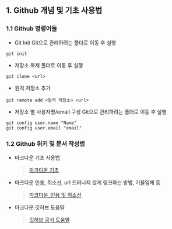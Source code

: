 
## 1. Github 개념 및 기초 사용법

### 1.1 Github 명령어들 

* Git Init
   Git으로 관리하려는 폴더로 이동 후 실행
```
git init
```

* 저장소 복제
   폴더로 이동 후 실행
```
git clone <url>
```

* 원격 저장소 추가
```
git remote add <원격 저장소> <url>
```

* 저장소 별 사용자명/email 구성
   Git으로 관리하려는 폴더로 이동 후 실행
```
git config user.name "Name"
git config user.email "email"
```





### 1.2 Github 위키 및 문서 작성법

* 마크다운 기초 사용법 

   > [마크다운 기초](<https://gist.github.com/ihoneymon/652be052a0727ad59601>)

* 마크다운 인용, 취소선, url 드러나지 않게 링크하는 방법, 기울임체 등 

   > [마크다운_인용 및 취소선 ](https://github.com/sejong-interface/Interface_Manual/wiki/Git-%EC%8B%9C%EC%9E%91%ED%95%98%EA%B8%B0%233-README.md-%ED%8C%8C%EC%9D%BC-%EC%9E%91%EC%84%B1%ED%95%98%EA%B8%B0!)

* 마크다운 깃허브 도움말

   > [깃허브 공식 도움말](https://help.github.com/articles/basic-writing-and-formatting-syntax/)


